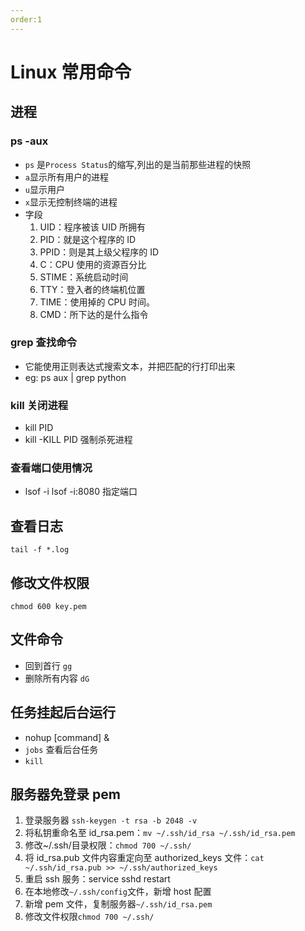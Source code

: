 ```yaml
---
order:1
---
```


# Linux 常用命令

## 进程

### ps -aux

-   `ps` 是`Process Status`的缩写,列出的是当前那些进程的快照
-   `a`显示所有用户的进程
-   `u`显示用户
-   `x`显示无控制终端的进程
-   字段
    1. UID：程序被该 UID 所拥有
    2. PID：就是这个程序的 ID
    3. PPID：则是其上级父程序的 ID
    4. C：CPU 使用的资源百分比
    5. STIME：系统启动时间
    6. TTY：登入者的终端机位置
    7. TIME：使用掉的 CPU 时间。
    8. CMD：所下达的是什么指令

### grep 查找命令

-   它能使用正则表达式搜索文本，并把匹配的行打印出来
-   eg: ps aux | grep python

### kill 关闭进程

-   kill PID
-   kill -KILL PID 强制杀死进程

### 查看端口使用情况

-   lsof -i
    lsof -i:8080 指定端口

## 查看日志

`tail -f *.log`

## 修改文件权限

`chmod 600 key.pem`

## 文件命令

-   回到首行 `gg`
-   删除所有内容 `dG`

## 任务挂起后台运行

-   nohup [command] &
-   `jobs` 查看后台任务
-   `kill`

## 服务器免登录 pem

1. 登录服务器 `ssh-keygen -t rsa -b 2048 -v`
2. 将私钥重命名至 id_rsa.pem：`mv ~/.ssh/id_rsa ~/.ssh/id_rsa.pem`
3. 修改~/.ssh/目录权限：`chmod 700 ~/.ssh/`
4. 将 id_rsa.pub 文件内容重定向至 authorized_keys 文件：`cat ~/.ssh/id_rsa.pub >> ~/.ssh/authorized_keys`
5. 重启 ssh 服务：service sshd restart
6. 在本地修改`~/.ssh/config`文件，新增 host 配置
7. 新增 pem 文件，复制服务器`~/.ssh/id_rsa.pem`
8. 修改文件权限`chmod 700 ~/.ssh/`
